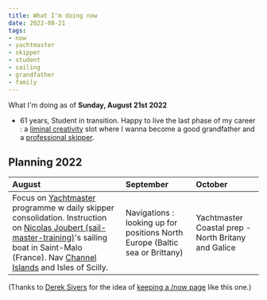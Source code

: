 ```yaml
---
title: What I'm doing now
date: 2022-08-21
tags:
- now
- yachtmaster
- skipper
- student
- sailing
- grandfather
- family
---
```


What I'm doing as of **Sunday, August 21st 2022**

* 61 years, Student in transition.  Happy to live the last phase of my career : a [liminal creativity](https://nesslabs.com/liminal-creativity) slot where I wanna become a good grandfather and a [professional skipper](https://ducamp.me/Sea_captain#Skipper). 
<!--* Now page details updated on  [https://nownownow.com/p/LiG6](https://nownownow.com/p/LiG6)-->

<!--
## Personal Finance 

* Reading [a cat's guide to money](https://shop.ohmydollar.com/products/catsguidetomoney) and building an expense tracker.  [YNAB](https://ducamp.me/YNAB)
-->
<!--
## Studying [RYA](https://ducamp.me/RYA)'s [Yachtmaster Offshore](https://ducamp.me/Yachtmaster) theory.

* Building [flashcards](https://ducamp.me/Flashcards) around "Navigation Exercises" ([Chris Slade](https://ducamp.me/Chris_Slade))
* [Exploring the map of Grand Paris](https://www.enlargeyourparis.fr/balades/le-randopolitain-sentiers-grande-randonnee-en-ile-de-france) with the Randopolitain.
-->
## Planning 2022 
|August  |September  | October 
|:--|:--|:--|
| Focus on [Yachtmaster](https://ducamp.me/Yachtmaster) programme w daily skipper consolidation. Instruction on <a rel='muse friend met' href="https://sail-master-training.com">Nicolas Joubert (sail-master-training)</a>'s sailing boat in Saint-Malo (France). Nav [Channel Islands](https://ducamp.me/Channel_Islands) and Isles of Scilly. | Navigations : looking up for positions North Europe (Baltic sea or Brittany) | Yachtmaster Coastal prep - North Britany and Galice

(Thanks to <a rel='muse' href='https://sive.rs'>Derek Sivers</a> for the idea of [keeping a /now page](https://nownownow.com/about) like this one.)
